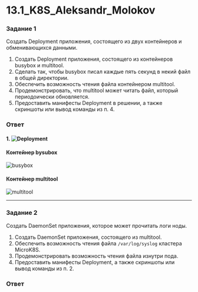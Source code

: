 # 13.1_K8S_Aleksandr_Molokov

### Задание 1 

Создать Deployment приложения, состоящего из двух контейнеров и обменивающихся данными.

1. Создать Deployment приложения, состоящего из контейнеров busybox и multitool.
2. Сделать так, чтобы busybox писал каждые пять секунд в некий файл в общей директории.
3. Обеспечить возможность чтения файла контейнером multitool.
4. Продемонстрировать, что multitool может читать файл, который периодоически обновляется.
5. Предоставить манифесты Deployment в решении, а также скриншоты или вывод команды из п. 4.

### Ответ

#### 1. ![Deployment](https://github.com/ALEMOLOKOV/13.1_K8S_Aleksandr_Molokov/blob/e9f961681ccd437bbe0ac6c97c017a1c6c657807/deploy-volume.yaml)

#### Контейнер bysubox

![busybox](https://github.com/ALEMOLOKOV/13.1_K8S_Aleksandr_Molokov/assets/109212419/801c779b-689e-4b98-b0e2-a8a2e57f3b02)

#### Контейнер multitool

![multitool](https://github.com/ALEMOLOKOV/13.1_K8S_Aleksandr_Molokov/assets/109212419/21d7051a-5216-4b0d-95a6-c724fbad4373)


------

### Задание 2

Создать DaemonSet приложения, которое может прочитать логи ноды.

1. Создать DaemonSet приложения, состоящего из multitool.
2. Обеспечить возможность чтения файла `/var/log/syslog` кластера MicroK8S.
3. Продемонстрировать возможность чтения файла изнутри пода.
4. Предоставить манифесты Deployment, а также скриншоты или вывод команды из п. 2.

### Ответ
